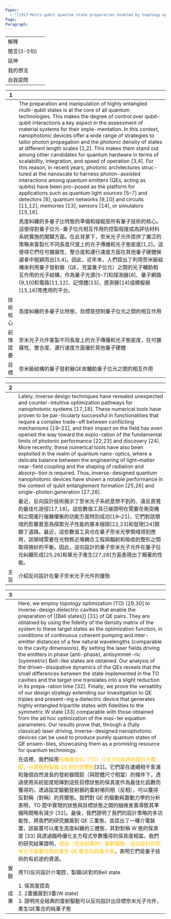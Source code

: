 ```yaml
---
Paper:
  - "[[017-Multi-qubit quantum state preparation enabled by topology optimization]]"
Page: 
Paragraph:
---
```



|          |     |
| -------- | --- |
| 解釋       |     |
| 簡言(3-5句) |     |
| 延伸       |     |
| 我的想法     |     |
| 自我提問     |     |

| 1    |                                                                                                                                                                                                                                                                                                                                                                                                                                                                                                                                                                                                                                                                                                                                                                                                                                                                                                                                                                                |
| ---- | ------------------------------------------------------------------------------------------------------------------------------------------------------------------------------------------------------------------------------------------------------------------------------------------------------------------------------------------------------------------------------------------------------------------------------------------------------------------------------------------------------------------------------------------------------------------------------------------------------------------------------------------------------------------------------------------------------------------------------------------------------------------------------------------------------------------------------------------------------------------------------------------------------------------------------------------------------------------------------ |
|      | The preparation and manipulation of highly entangled multi-qubit states is at the core of all quantum technologies. This makes the degree of control over qubit–qubit interactions a key aspect in the assessment of material systems for their imple-mentation. In this context, nanophotonic devices offer a wide range of strategies to tailor photon propagation and the photonic density of states at different length scales [1,2]. This makes them stand out among other candidates for quantum hardware in terms of scalability, integration, and speed of operation [3,4]. For this reason, in recent years, photonic architectures struc-tured at the nanoscale to harness photon-assisted interactions among quantum emitters (QEs, acting as qubits) have been pro-posed as the platform for applications such as quantum light sources [5–7] and detectors [8], quantum networks [9,10] and circuits [11,12], memories [13], sensors [14], or simulators [15,16]. |
|      | 高度糾纏的多量子比特態的準備和操縱是所有量子技術的核心。這使得對量子位元-量子位元相互作用的控製程度成為評估材料系統實施的關鍵方面。在此背景下，奈米光子元件提供了廣泛的策略來客製化不同長度尺度上的光子傳播和光子態密度[1,2]。這使得它們在可擴展性、整合度和運行速度方面在其他量子硬體候選者中脫穎而出[3,4]。因此，近年來，人們提出了利用奈米級結構來利用量子發射器（QE，充當量子位元）之間的光子輔助相互作用的光子結構，作為量子光源[5–7]和探測器[8]、量子網路[9,10]和電路[11,12]、記憶體[13]、感測器[14]或模擬器[15,16]等應用的平台。                                                                                                                                                                                                                                                                                                                                                                                                                                                                                                                                                                                                                                                                                   |
| 技術核心 | 高度糾纏的多量子比特態，目標是控制量子位元之間的相互作用                                                                                                                                                                                                                                                                                                                                                                                                                                                                                                                                                                                                                                                                                                                                                                                                                                                                                                                                                   |
| 前情提要 | 奈米光子元件客製不同長度上的光子傳播和光子態密度，在可擴展性、整合度、運行速度方面優於其他量子硬體                                                                                                                                                                                                                                                                                                                                                                                                                                                                                                                                                                                                                                                                                                                                                                                                                                                                                                                              |
| 目標   | 奈米級結構的量子發射器QE來輔助量子位元之間的相互作用                                                                                                                                                                                                                                                                                                                                                                                                                                                                                                                                                                                                                                                                                                                                                                                                                                                                                                                                                    |

| 2   |                                                                                                                                                                                                                                                                                                                                                                                                                                                                                                                                                                                                                                                                                                                                                                                                                                                                                                       |
| --- | ----------------------------------------------------------------------------------------------------------------------------------------------------------------------------------------------------------------------------------------------------------------------------------------------------------------------------------------------------------------------------------------------------------------------------------------------------------------------------------------------------------------------------------------------------------------------------------------------------------------------------------------------------------------------------------------------------------------------------------------------------------------------------------------------------------------------------------------------------------------------------------------------------- |
|     | Lately, inverse design techniques have revealed unexpected and counter-intuitive optimization pathways for nanophotonic systems [17,18]. These numerical tools have proven to be par-ticularly successful in functionalities that require a complex trade-off between conflicting mechanisms [19–21], and their impact on the field has even opened the way toward the explo-ration of the fundamental limits of photonic performance [22,23] and discovery [24]. More recently, these numerical tools have also been exploited in the realm of quantum nano-optics, where a delicate balance between the engineering of light–matter near-field coupling and the shaping of radiation and absorp-tion is required. Thus, inverse-designed quantum nanophotonic devices have shown a notable performance in the context of qubit entanglement formation [25,26] and single-photon generation [27,28]. |
|     | 最近，反向設計技術揭示了奈米光子系統意想不到的、違反直覺的最佳化途徑[17,18]。這些數值工具已被證明在需要在衝突機制之間進行複雜權衡的功能方面特別成功[19–21]，它們對該領域的影響甚至為探索光子性能的基本極限[22,23]和發現[24]開闢了道路。最近，這些數值工具也在量子奈米光學領域得到應用，該領域需要在光物質近場耦合工程與輻射和吸收的整形之間取得微妙的平衡。因此，逆向設計的量子奈米光子元件在量子位元糾纏形成[25,26]和單光子產生[27,28]方面表現出了顯著的性能。                                                                                                                                                                                                                                                                                                                                                                                                                                                                                                                                                                                                                                                   |
| 主旨  | 介紹反向設計在量子奈米光子元件的優勢                                                                                                                                                                                                                                                                                                                                                                                                                                                                                                                                                                                                                                                                                                                                                                                                                                                                                    |

| 3   |                                                                                                                                                                                                                                                                                                                                                                                                                                                                                                                                                                                                                                                                                                                                                                                                                                                                                                                                                                                                                                                                                                                                                                                                                                                                                                                                                                                              |
| --- | -------------------------------------------------------------------------------------------------------------------------------------------------------------------------------------------------------------------------------------------------------------------------------------------------------------------------------------------------------------------------------------------------------------------------------------------------------------------------------------------------------------------------------------------------------------------------------------------------------------------------------------------------------------------------------------------------------------------------------------------------------------------------------------------------------------------------------------------------------------------------------------------------------------------------------------------------------------------------------------------------------------------------------------------------------------------------------------------------------------------------------------------------------------------------------------------------------------------------------------------------------------------------------------------------------------------------------------------------------------------------------------------- |
|     | Here, we employ topology optimization (TO) [29,30] to inverse-design dielectric cavities that enable the preparation of [[Bell states]] [31] of QE pairs. They are obtained by using the fidelity of the density matrix of the system to these target states as the optimization function, in conditions of continuous coherent pumping and inter-emitter distances of a few natural wavelengths (comparable to the cavity dimensions). By setting the laser fields driving the emitters in phase (anti-phase), antisymmet-ric (symmetric) Bell-like states are obtained. Our analysis of the driven-dissipative dynamics of the QEs reveals that the small differences between the state implemented in the TO cavities and the target one translates into a slight reduction in its prepa-ration time [32]. Finally, we prove the versatility of our design strategy extending our investigation to QE triples and present-ing a dielectric device that generates highly entangled tripartite states with fidelities to the symmetric W state [33] comparable with those obtained from the ad hoc optimization of the mas-ter equation parameters. Our results prove that, through a (fully classical) laser driving, inverse-designed nanophotonic devices can be used to produce purely quantum states of QE ensem-bles, showcasing them as a promising resource for quantum technology. |
|     | 在這裡，我們採用<font color="#ffc000">拓樸最佳化（TO）[29,30]來逆向設計介電腔，以便能夠製備 QE 對的貝爾態</font>[31]。它們是在連續相干泵浦和幾個自然波長的發射器間距（與腔體尺寸相當）的條件下，透過使用系統密度矩陣對這些目標狀態的保真度作為最佳化函數而獲得的。透過設定驅動發射器的雷射場同相（反相），可以獲得反對稱（對稱）的貝爾態。我們對 QE 的驅動耗散動力學的分析表明，TO 腔中實現的狀態與目標狀態之間的細微差異導致其準備時間略有減少 [32]。最後，我們證明了我們的設計策略的多功能性，將我們的研究擴展到 QE 三重態，並提出了一種介電裝置，該裝置可以產生高度糾纏的三體態，其對對稱 W 態的保真度 [33] 與透過臨時優化主方程式參數獲得的保真度相當。我們的研究結果證明，<font color="#ffc000">透過（完全經典的）雷射驅動，逆向設計的奈米光子裝置可用於產生 QE 集合的純量子態</font>，表明它們是量子技術的有前途的資源。                                                                                                                                                                                                                                                                                                                                                                                                                                                                                                                                                                                                                                                                                                                                                                                                                                                                                                                          |
| 實驗  | 用TO反向設計介電腔，製備QE對的Bell state                                                                                                                                                                                                                                                                                                                                                                                                                                                                                                                                                                                                                                                                                                                                                                                                                                                                                                                                                                                                                                                                                                                                                                                                                                                                                                                                                                  |
| 成果  | 1. 保真度提高<br>2. 2重擴展到3重(W state)<br>3. 證明完全經典的雷射驅動可以反向設計出目標奈米光子元件，產生QE集合的純量子態                                                                                                                                                                                                                                                                                                                                                                                                                                                                                                                                                                                                                                                                                                                                                                                                                                                                                                                                                                                                                                                                                                                                                                                                                                                                                                                 |


